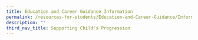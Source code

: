 ```yaml
---
title: Education and Career Guidance Information
permalink: /resources-for-students/Education-and-Career-Guidance/Information/permalink
description: ""
third_nav_title: Supporting Child's Progression
---
```

